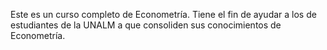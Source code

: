 Este es un curso completo de Econometría. Tiene el fin de ayudar a los de estudiantes de la UNALM a que consoliden sus conocimientos de Econometría.
